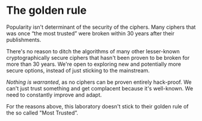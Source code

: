 # The golden rule
Popularity isn't determinant of the security of the ciphers. Many ciphers that was once “the most trusted” were broken within 30 years after their publishments.

There's no reason to ditch the algorithms of many other lesser-known cryptographically secure ciphers that hasn't been proven to be broken for more than 30 years. We're open to exploring new and potentially more secure options, instead of just sticking to the mainstream.

_Nothing is warranted_, as no ciphers can be proven entirely hack-proof. We can't just trust something and get complacent because it's well-known. We need to constantly improve and adapt.

For the reasons above, this laboratory doesn't stick to their golden rule of the so called "Most Trusted”.
